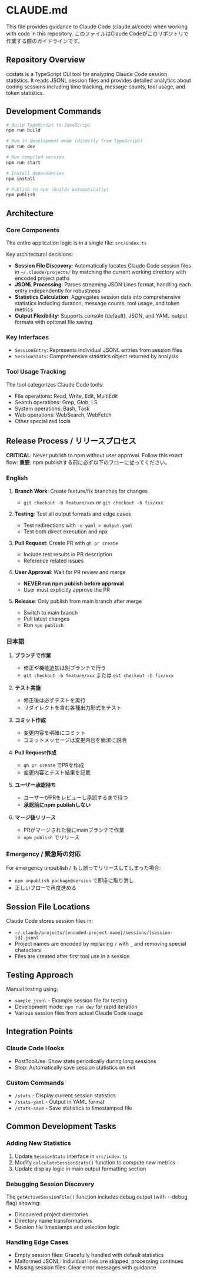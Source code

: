 # CLAUDE.md

This file provides guidance to Claude Code (claude.ai/code) when working with code in this repository.
このファイルはClaude Codeがこのリポジトリで作業する際のガイドラインです。

## Repository Overview

ccstats is a TypeScript CLI tool for analyzing Claude Code session statistics. It reads JSONL session files and provides detailed analytics about coding sessions including time tracking, message counts, tool usage, and token statistics.

## Development Commands

```bash
# Build TypeScript to JavaScript
npm run build

# Run in development mode (directly from TypeScript)
npm run dev

# Run compiled version
npm run start

# Install dependencies
npm install

# Publish to npm (builds automatically)
npm publish
```

## Architecture

### Core Components

The entire application logic is in a single file: `src/index.ts`

Key architectural decisions:
- **Session File Discovery**: Automatically locates Claude Code session files in `~/.claude/projects/` by matching the current working directory with encoded project paths
- **JSONL Processing**: Parses streaming JSON Lines format, handling each entry independently for robustness
- **Statistics Calculation**: Aggregates session data into comprehensive statistics including duration, message counts, tool usage, and token metrics
- **Output Flexibility**: Supports console (default), JSON, and YAML output formats with optional file saving

### Key Interfaces

- `SessionEntry`: Represents individual JSONL entries from session files
- `SessionStats`: Comprehensive statistics object returned by analysis

### Tool Usage Tracking

The tool categorizes Claude Code tools:
- File operations: Read, Write, Edit, MultiEdit
- Search operations: Grep, Glob, LS
- System operations: Bash, Task
- Web operations: WebSearch, WebFetch
- Other specialized tools

## Release Process / リリースプロセス

**CRITICAL**: Never publish to npm without user approval. Follow this exact flow:
**重要**: npm publishする前に必ず以下のフローに従ってください。

### English

1. **Branch Work**: Create feature/fix branches for changes
   - `git checkout -b feature/xxx` or `git checkout -b fix/xxx`

2. **Testing**: Test all output formats and edge cases
   - Test redirections with `-o yaml > output.yaml`
   - Test both direct execution and npx

3. **Pull Request**: Create PR with `gh pr create`
   - Include test results in PR description
   - Reference related issues

4. **User Approval**: Wait for PR review and merge
   - **NEVER run npm publish before approval**
   - User must explicitly approve the PR

5. **Release**: Only publish from main branch after merge
   - Switch to main branch
   - Pull latest changes
   - Run `npm publish`

### 日本語

1. **ブランチで作業**
   - 修正や機能追加は別ブランチで行う
   - `git checkout -b feature/xxx` または `git checkout -b fix/xxx`

2. **テスト実施**
   - 修正後は必ずテストを実行
   - リダイレクトを含む各種出力形式をテスト

3. **コミット作成**
   - 変更内容を明確にコミット
   - コミットメッセージは変更内容を簡潔に説明

4. **Pull Request作成**
   - `gh pr create` でPRを作成
   - 変更内容とテスト結果を記載

5. **ユーザー承認待ち**
   - ユーザーがPRをレビューし承認するまで待つ
   - **承認前にnpm publishしない**

6. **マージ後リリース**
   - PRがマージされた後にmainブランチで作業
   - `npm publish` でリリース

### Emergency / 緊急時の対応

For emergency unpublish / もし誤ってリリースしてしまった場合:
- `npm unpublish package@version` で即座に取り消し
- 正しいフローで再度進める

## Session File Locations

Claude Code stores session files in:
- `~/.claude/projects/[encoded-project-name]/sessions/[session-id].jsonl`
- Project names are encoded by replacing `/` with `_` and removing special characters
- Files are created after first tool use in a session

## Testing Approach

Manual testing using:
- `sample.jsonl` - Example session file for testing
- Development mode: `npm run dev` for rapid iteration
- Various session files from actual Claude Code usage

## Integration Points

### Claude Code Hooks
- PostToolUse: Show stats periodically during long sessions
- Stop: Automatically save session statistics on exit

### Custom Commands
- `/stats` - Display current session statistics
- `/stats-yaml` - Output in YAML format
- `/stats-save` - Save statistics to timestamped file

## Common Development Tasks

### Adding New Statistics
1. Update `SessionStats` interface in `src/index.ts`
2. Modify `calculateSessionStats()` function to compute new metrics
3. Update display logic in main output formatting section

### Debugging Session Discovery
The `getActiveSessionFile()` function includes debug output (with --debug flag) showing:
- Discovered project directories
- Directory name transformations
- Session file timestamps and selection logic

### Handling Edge Cases
- Empty session files: Gracefully handled with default statistics
- Malformed JSONL: Individual lines are skipped, processing continues
- Missing session files: Clear error messages with guidance